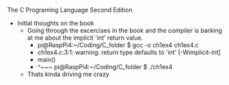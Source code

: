 The C Programing Language Second Edition 
- Initial thoughts on the book
  - Going through the excercises in the book and the compiler is barking at me about the implicit 'int' return value. 
    - pi@RaspPi4:~/Coding/C_folder $ gcc -o ch1ex4 ch1ex4.c 
    - ch1ex4.c:3:1: warning: return type defaults to 'int' [-Wimplicit-int]
    - main()
    - ^~~~
pi@RaspPi4:~/Coding/C_folder $ ./ch1ex4 
  - Thats kinda driving me crazy

